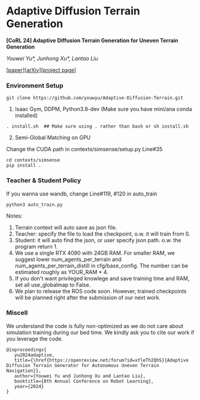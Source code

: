 # Adaptive Diffusion Terrain Generation

**[CoRL 24] Adaptive Diffusion Terrain Generation for Uneven Terrain Generation**

*Youwei Yu\*, Junhong Xu\*, Lantao Liu*

[[paper]](https://openreview.net/forum?id=xYleTh2QhS)[[arXiv]](https://arxiv.org/abs/2410.10766v1)[[project page]](https://www.youwei-yu.com/adtg-sim-to-real)


### Environment Setup
```shell
git clone https://github.com/youwyu/Adaptive-Diffusion-Terrain.git
```
1. Isaac Gym, DDPM, Python3.8-dev (Make sure you have mini/ana conda installed)
```shell
. install.sh  ## Make sure using . rather than bash or sh install.sh
```

2. Semi-Global Matching on GPU
   
Change the CUDA path in contexts/simsense/setup.py Line#35
```shell
cd contexts/simsense
pip install .
```

### Teacher & Student Policy
If you wanna use wandb, change Line#119, #120 in auto_train
```shell
python3 auto_train.py
```
Notes:
1. Terrain context will auto save as json file.
2. Teacher: specify the file to load the checkpoint, o.w. it will train from 0.
3. Student: it will auto find the json, or user specify json path. o.w. the program return 1.
4. We use a single RTX 4090 with 24GB RAM. For smaller RAM, we suggest lower num_agents_per_terrain and num_agents_per_terrain_distill in cfg/base_config.
   The number can be estimated roughly as YOUR_RAM * 4.
5. If you don't want privileged knowlege and save training time and RAM, set all use_globalmap to False.
0. We plan to release the ROS code soon. However, trained checkpoints will be planned right after the submission of our next work.

### Miscell
We understand the code is fully non-optimized as we do not care about simulation training during our bed time.
We kindly ask you to cite our work if you leverage the code.
```
@inproceedings{
   yu2024adaptive,
   title={\href{https://openreview.net/forum?id=xYleTh2QhS}{Adaptive Diffusion Terrain Generator for Autonomous Uneven Terrain Navigation}},
   author={Youwei Yu and Junhong Xu and Lantao Liu},
   booktitle={8th Annual Conference on Robot Learning},
   year={2024}
}
```

